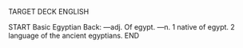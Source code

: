 TARGET DECK
ENGLISH

START
Basic
Egyptian
Back: —adj. Of egypt. —n. 1 native of egypt. 2 language of the ancient egyptians.
END
